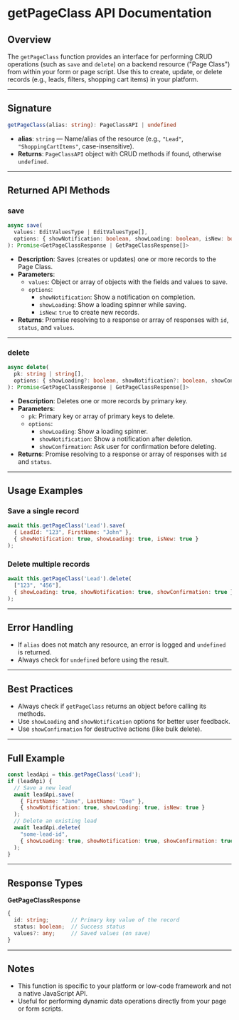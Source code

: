 # getPageClass API Documentation

## Overview

The `getPageClass` function provides an interface for performing CRUD operations (such as `save` and `delete`) on a backend resource ("Page Class") from within your form or page script. Use this to create, update, or delete records (e.g., leads, filters, shopping cart items) in your platform.

---

## Signature

```typescript
getPageClass(alias: string): PageClassAPI | undefined
```

- **alias**: `string` — Name/alias of the resource (e.g., `"Lead"`, `"ShoppingCartItems"`, case-insensitive).
- **Returns**: `PageClassAPI` object with CRUD methods if found, otherwise `undefined`.

---

## Returned API Methods

### save

```typescript
async save(
  values: EditValuesType | EditValuesType[],
  options: { showNotification: boolean, showLoading: boolean, isNew: boolean }
): Promise<GetPageClassResponse | GetPageClassResponse[]>
```

- **Description**: Saves (creates or updates) one or more records to the Page Class.
- **Parameters**:
  - `values`: Object or array of objects with the fields and values to save.
  - `options`:
    - `showNotification`: Show a notification on completion.
    - `showLoading`: Show a loading spinner while saving.
    - `isNew`: `true` to create new records.
- **Returns**: Promise resolving to a response or array of responses with `id`, `status`, and `values`.

---

### delete

```typescript
async delete(
  pk: string | string[],
  options: { showLoading?: boolean, showNotification?: boolean, showConfirmation?: boolean }
): Promise<GetPageClassResponse | GetPageClassResponse[]>
```

- **Description**: Deletes one or more records by primary key.
- **Parameters**:
  - `pk`: Primary key or array of primary keys to delete.
  - `options`:
    - `showLoading`: Show a loading spinner.
    - `showNotification`: Show a notification after deletion.
    - `showConfirmation`: Ask user for confirmation before deleting.
- **Returns**: Promise resolving to a response or array of responses with `id` and `status`.

---

## Usage Examples

### Save a single record

```javascript
await this.getPageClass('Lead').save(
  { LeadId: "123", FirstName: "John" },
  { showNotification: true, showLoading: true, isNew: true }
);
```

### Delete multiple records

```javascript
await this.getPageClass('Lead').delete(
  ["123", "456"],
  { showLoading: true, showNotification: true, showConfirmation: true }
);
```

---

## Error Handling

- If `alias` does not match any resource, an error is logged and `undefined` is returned.
- Always check for `undefined` before using the result.

---

## Best Practices

- Always check if `getPageClass` returns an object before calling its methods.
- Use `showLoading` and `showNotification` options for better user feedback.
- Use `showConfirmation` for destructive actions (like bulk delete).

---

## Full Example

```javascript
const leadApi = this.getPageClass('Lead');
if (leadApi) {
  // Save a new lead
  await leadApi.save(
    { FirstName: "Jane", LastName: "Doe" },
    { showNotification: true, showLoading: true, isNew: true }
  );
  // Delete an existing lead
  await leadApi.delete(
    "some-lead-id",
    { showLoading: true, showNotification: true, showConfirmation: true }
  );
}
```

---

## Response Types

**GetPageClassResponse**  
```typescript
{
  id: string;       // Primary key value of the record
  status: boolean;  // Success status
  values?: any;     // Saved values (on save)
}
```

---

## Notes

- This function is specific to your platform or low-code framework and not a native JavaScript API.
- Useful for performing dynamic data operations directly from your page or form scripts.
